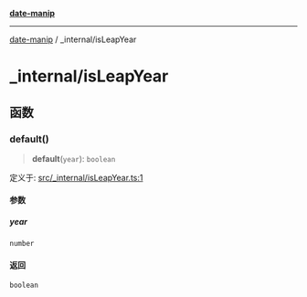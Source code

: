[**date-manip**](../index.md)

***

[date-manip](../modules.md) / \_internal/isLeapYear

# \_internal/isLeapYear

## 函数

### default()

> **default**(`year`): `boolean`

定义于: [src/\_internal/isLeapYear.ts:1](https://github.com/fengxinming/date-manip/blob/12d12a4c2a3486e81330ba529f3fb8271142d945/src/_internal/isLeapYear.ts#L1)

#### 参数

##### year

`number`

#### 返回

`boolean`
